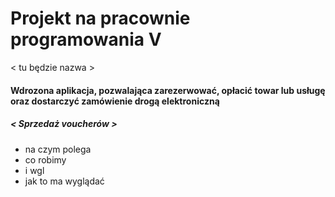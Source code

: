 # Projekt na pracownie programowania V 
< tu będzie nazwa >
#### Wdrozona aplikacja, pozwalająca zarezerwować, opłacić towar lub usługę oraz dostarczyć zamówienie drogą elektroniczną
##### < Sprzedaż voucherów >


* na czym polega
* co robimy 
* i wgl 
* jak to ma wyglądać 
